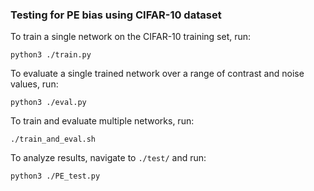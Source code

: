 ### Testing for PE bias using CIFAR-10 dataset

To train a single network on the CIFAR-10 training set, run:
```
python3 ./train.py
```
To evaluate a single trained network over a range of contrast and noise values, run:
```
python3 ./eval.py
```
To train and evaluate multiple networks, run:
```
./train_and_eval.sh
```
To analyze results, navigate to `./test/` and run:
```
python3 ./PE_test.py
```
